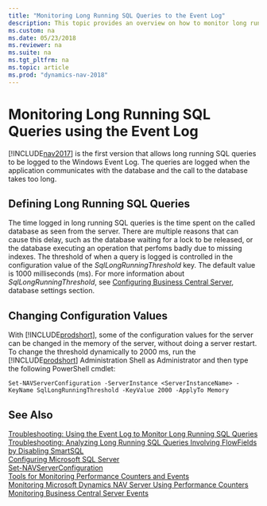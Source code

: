```yaml
---
title: "Monitoring Long Running SQL Queries to the Event Log"
description: This topic provides an overview on how to monitor long running SQL queries in the event log starting with NAV 2017. 
ms.custom: na
ms.date: 05/23/2018
ms.reviewer: na
ms.suite: na
ms.tgt_pltfrm: na
ms.topic: article
ms.prod: "dynamics-nav-2018"
---
```

# Monitoring Long Running SQL Queries using the Event Log

<!-- This topic needs to be updated for the BC autumn release. -->
 
[!INCLUDE[nav2017](../developer/includes/nav2017.md)] is the first version that allows long running SQL queries to be logged to the Windows Event Log. The queries are logged when the application communicates with the database and the call to the database takes too long.

## Defining Long Running SQL Queries 
The time logged in long running SQL queries is the time spent on the called database as seen from the server. There are multiple reasons that can cause this delay, such as the database waiting for a lock to be released, or the database executing an operation that perfoms badly due to missing indexes.
The threshold of when a query is logged is controlled in the configuration value of the *SqlLongRunningThreshold* key. The default value is 1000 milliseconds (ms). For more information about *SqlLongRunningThreshold*, see [Configuring Business Central Server](configure-server-instance.md), database settings section. 

## Changing Configuration Values
With [!INCLUDE[prodshort](../developer/includes/prodshort.md)], some of the configuration values for the server can be changed in the memory of the server, without doing a server restart. To change the threshold dynamically to 2000 ms, run the [!INCLUDE[prodshort](../developer/includes/prodshort.md)] Administration Shell as Administrator and then type the following PowerShell cmdlet:

```
Set-NAVServerConfiguration -ServerInstance <ServerInstanceName> -KeyName SqlLongRunningThreshold -KeyValue 2000 -ApplyTo Memory
```



## See Also

[Troubleshooting: Using the Event Log to Monitor Long Running SQL Queries](troubleshooting-long-running-queries-using-event-log.md)     
[Troubleshooting: Analyzing Long Running SQL Queries Involving FlowFields by Disabling SmartSQL](troubleshooting-queries-involving-flowfields-by-disabling-smartsql.md)  
[Configuring Microsoft SQL Server](Configuring-Microsoft-SQL-Server.md)  
[Set-NAVServerConfiguration](https://go.microsoft.com/fwlink/?linkid=401394)      
[Tools for Monitoring Performance Counters and Events](Tools-for-Monitoring-Performance-Counters-and-Events.md)  
[Monitoring Microsoft Dynamics NAV Server Using Performance Counters](Monitoring-Microsoft-Dynamics-NAV-Server-Using-Performance-Counters.md)  
[Monitoring Business Central Server Events](monitor-server-events.md)     



